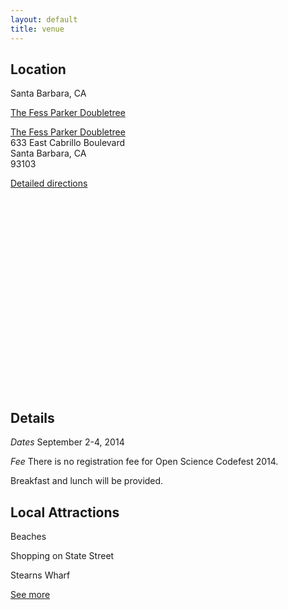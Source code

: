 ```yaml
---
layout: default
title: venue
---
```


<div class="container-fluid featured over-image" id="location">
	<h2>Location</h2>
    <p>Santa Barbara, CA</p>
    <p><a href="http://www.fessparkersantabarbarahotel.com/">The Fess Parker Doubletree</a><i class="fa fa-external-link"></i></p>
</div>
<div class="container-fluid" id="location-map">
    <div class="details">
	    <p><a href="http://www.fessparkersantabarbarahotel.com/">The Fess Parker Doubletree</a><i class="fa fa-external-link"></i> <br/>
	    633 East Cabrillo Boulevard <br/>
	    Santa Barbara, CA<br/>
	    93103</p>
    	<p><a href="http://www.fessparkersantabarbarahotel.com/map-and-directions/"> Detailed directions</a><i class="fa fa-external-link"></i></p>
   	</div>
    <script type="text/javascript" src="http://maps.google.com/maps/api/js?sensor=false"></script><div style="overflow:hidden;height:300px;"><div id="gmap_canvas"></div><style>#gmap_canvas img{max-width:none!important;background:none!important}#maps{width:1000px;font-size:10px;font-family:arial;text-align:right;}</style></div><script src="http://ajax.googleapis.com/ajax/libs/jquery/1.11.1/jquery.min.js"></script><script type="text/javascript">jQuery(document).ready(function(){jQuery('.gmap').hide();jQuery("#maps span").click(function() {var $this = $(this);$this.next("div").fadeToggle();$('.gmap').not($this.next("div")).fadeOut();});});</script><script type="text/javascript"> function init_map(){var myOptions = {zoom:14,center:new google.maps.LatLng(34.4169198,-119.67634700000002),mapTypeId: google.maps.MapTypeId.ROADMAP};map = new google.maps.Map(document.getElementById("gmap_canvas"), myOptions);marker = new google.maps.Marker({map: map,position: new google.maps.LatLng(34.4169198, -119.67634700000002)});infowindow = new google.maps.InfoWindow({content:"<b>The Fess Parker Doubletree</b><br/>633 East Cabrillo Boulevard<br/> Santa Barbara" });google.maps.event.addListener(marker, "click", function(){infowindow.open(map,marker);});infowindow.open(map,marker);}google.maps.event.addDomListener(window, 'load', init_map);</script><div id="maps"><span>Google Maps © 2014</span></div>
	<div class="clear"></div>
</div>

<div class="container-fluid featured" id="details">
	<h2>Details</h2>
	<p><em>Dates</em> September 2-4, 2014</p>
	<p><em>Fee</em> There is no registration fee for Open Science Codefest 2014.</p>
	<p>Breakfast and lunch will be provided.</p>
</div>

<div class="container-fluid featured over-image" id="attractions">
	<h2>Local Attractions</h2>
</div>
<div class="container-fluid featured over-image" id="beaches">
	<p>Beaches</p>
</div>
<div class="container-fluid featured over-image" id="statest">
	<p>Shopping on State Street</p>
</div>
<div class="container-fluid featured over-image" id="stearnswharf">
	<p>Stearns Wharf</p>
</div>
<div class="container-fluid featured halfheight" id="more-attractions">
	<p><a href="http://www.fessparkersantabarbarahotel.com/discover-santa-barbara/attractions/">See more</a><i class="fa fa-external-link"></i></p>
</div>
